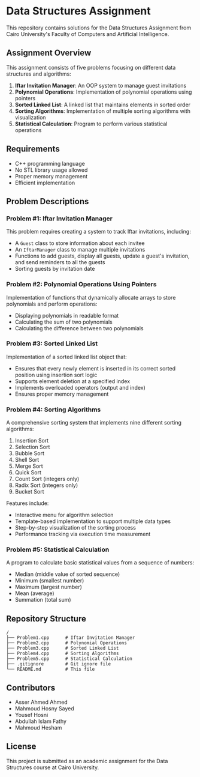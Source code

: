 # Data Structures Assignment 

This repository contains solutions for the Data Structures Assignment from Cairo University's Faculty of Computers and Artificial Intelligence.

## Assignment Overview

This assignment consists of five problems focusing on different data structures and algorithms:

1. **Iftar Invitation Manager**: An OOP system to manage guest invitations
2. **Polynomial Operations**: Implementation of polynomial operations using pointers
3. **Sorted Linked List**: A linked list that maintains elements in sorted order
4. **Sorting Algorithms**: Implementation of multiple sorting algorithms with visualization
5. **Statistical Calculation**: Program to perform various statistical operations

## Requirements

- C++ programming language
- No STL library usage allowed
- Proper memory management
- Efficient implementation

## Problem Descriptions

### Problem #1: Iftar Invitation Manager

This problem requires creating a system to track Iftar invitations, including:
- A `Guest` class to store information about each invitee
- An `IftarManager` class to manage multiple invitations
- Functions to add guests, display all guests, update a guest's invitation, and send reminders to all the guests
- Sorting guests by invitation date

### Problem #2: Polynomial Operations Using Pointers

Implementation of functions that dynamically allocate arrays to store polynomials and perform operations:
- Displaying polynomials in readable format
- Calculating the sum of two polynomials
- Calculating the difference between two polynomials

### Problem #3: Sorted Linked List

Implementation of a sorted linked list object that:
- Ensures that every newly element is inserted in its correct sorted position using insertion sort logic
- Supports element deletion at a specified index
- Implements overloaded operators (output and index)
- Ensures proper memory management

### Problem #4: Sorting Algorithms

A comprehensive sorting system that implements nine different sorting algorithms:
1. Insertion Sort
2. Selection Sort
3. Bubble Sort
4. Shell Sort
5. Merge Sort
6. Quick Sort
7. Count Sort (integers only)
8. Radix Sort (integers only)
9. Bucket Sort

Features include:
- Interactive menu for algorithm selection
- Template-based implementation to support multiple data types
- Step-by-step visualization of the sorting process
- Performance tracking via execution time measurement

### Problem #5: Statistical Calculation

A program to calculate basic statistical values from a sequence of numbers:
- Median (middle value of sorted sequence)
- Minimum (smallest number)
- Maximum (largest number)
- Mean (average)
- Summation (total sum)

## Repository Structure

```
/
├── Problem1.cpp      # Iftar Invitation Manager
├── Problem2.cpp      # Polynomial Operations
├── Problem3.cpp      # Sorted Linked List
├── Problem4.cpp      # Sorting Algorithms
├── Problem5.cpp      # Statistical Calculation
├── .gitignore        # Git ignore file
└── README.md         # This file
```

## Contributors

- Asser Ahmed Ahmed
- Mahmoud Hosny Sayed
- Yousef Hosni
- Abdullah Islam Fathy
- Mahmoud Hesham

## License

This project is submitted as an academic assignment for the Data Structures course at Cairo University.

